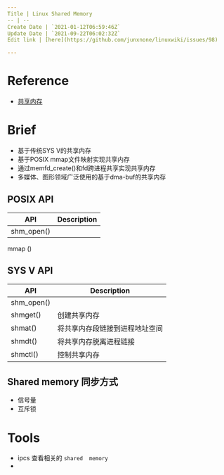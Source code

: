 ```yaml
---
Title | Linux Shared Memory
-- | --
Create Date | `2021-01-12T06:59:46Z`
Update Date | `2021-09-22T06:02:32Z`
Edit link | [here](https://github.com/junxnone/linuxwiki/issues/98)

---
```

# Reference
- [共享内存](https://cloud.tencent.com/developer/article/1536272)

# Brief
- 基于传统SYS V的共享内存
- 基于POSIX mmap文件映射实现共享内存
- 通过memfd_create()和fd跨进程共享实现共享内存
- 多媒体、图形领域广泛使用的基于dma-buf的共享内存

## POSIX API

API | Description
-- | --
shm_open() | 
mmap () 

## SYS V API

API | Description
-- | --
shm_open() | 
shmget() | 创建共享内存
shmat() |将共享内存段链接到进程地址空间
shmdt() |将共享内存脱离进程链接
shmctl() | 控制共享内存

## Shared memory 同步方式
- 信号量
- 互斥锁

# Tools

- ipcs 查看相关的 `shared  memory`
- 
